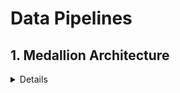 # Data Pipelines

## 1. Medallion Architecture
<details>

### Metal Layers
1. **BRONZE**: Raw ingestion and history
2. **SILVER**: Filtered, cleaned, augmented
3. **GOLD**: Business-level aggregates

### Bronze Layer
- Raw copy of ingested data
- Replace traditional data lake
- Provides efficient storage and querying of full, unprocessed history of data

### Silver Layer
- Reduces data storage complexity, latency and redundancy
- Optimize ETL and analytic query performance
- Preserve grain of original data (NO aggregations)
- Eliminates duplicates
- Production schema enforced
- Data quality checks
- May contain more than one table

### Gold Layer
- Powers ML applications, reporting, dashboards, ad hoc analytics
- Refined views of data (WITH aggregations)
- Reduce strain on production systems
- Optimized query performance for business-critical data

## 2. Delta Live Tables
- Raw data -> Bronze -> Silver -> Gold -> Streaming analytics & AI & Reporting


</details>
  
